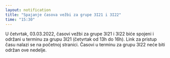 ```yaml
---
layout: notification
title: "Spajanje časova vežbi za grupe 3I21 i 3I22"
time: "15:30"
---
```


U četvrtak, 03.03.2022, časovi vežbi za grupe 3I21 i 3I22 biće spojeni i održani u terminu za grupu 3I21 (četvrtak od 13h do 16h). Link za pristup času nalazi se na početnoj stranici. Časovi u terminu za grupu 3I22 neće biti održan ove nedelje.